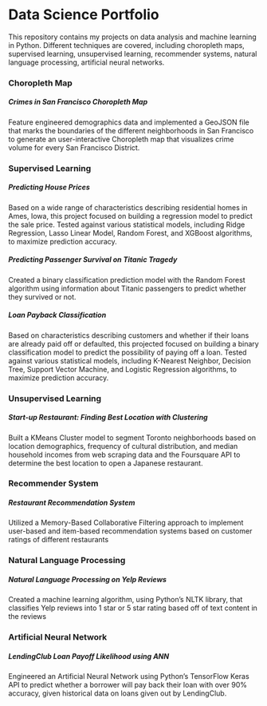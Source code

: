 # Data Science Portfolio
This repository contains my projects on data analysis and machine learning in Python. Different techniques are covered, including choropleth maps, supervised learning, unsupervised learning, recommender systems, natural language processing, artificial neural networks.

### Choropleth Map
##### **Crimes in San Francisco Choropleth Map**
Feature engineered demographics data and implemented a GeoJSON file that marks the boundaries of the different neighborhoods in San Francisco to generate an user-interactive Choropleth map that visualizes crime volume for every San Francisco District.

### Supervised Learning
##### **Predicting House Prices**
Based on a wide range of characteristics describing residential homes in Ames, Iowa, this project focused on building a regression model to predict the sale price. Tested against various statistical models, including Ridge Regression, Lasso Linear Model, Random Forest, and XGBoost algorithms, to maximize prediction accuracy.

##### **Predicting Passenger Survival on Titanic Tragedy**
Created a binary classification prediction model with the Random Forest algorithm using information about Titanic passengers to predict whether they survived or not.

##### **Loan Payback Classification**
Based on characteristics describing customers and whether if their loans are already paid off or defaulted, this projected focused on building a binary classification model to predict the possibility of paying off a loan. Tested against various statistical models, including K-Nearest Neighbor, Decision Tree, Support Vector Machine, and Logistic Regression algorithms, to maximize prediction accuracy.

### Unsupervised Learning
##### **Start-up Restaurant: Finding Best Location with Clustering**
Built a KMeans Cluster model to segment Toronto neighborhoods based on location demographics, frequency of cultural distribution, and median household incomes from web scraping data and the Foursquare API to determine the best location to open a Japanese restaurant.

### Recommender System
##### **Restaurant Recommendation System**
Utilized a Memory-Based Collaborative Filtering approach to implement user-based and item-based recommendation systems based on customer ratings of different restaurants

### Natural Language Processing
##### **Natural Language Processing on Yelp Reviews**
Created a machine learning algorithm, using Python’s NLTK library, that classifies Yelp reviews into 1 star or 5 star rating based off of text content in the reviews

### Artificial Neural Network
##### **LendingClub Loan Payoff Likelihood using ANN**
Engineered an Artificial Neural Network using Python’s TensorFlow Keras API to predict whether a borrower will pay back their loan with over 90% accuracy, given historical data on loans given out by LendingClub.